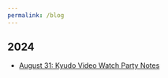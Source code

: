 ```yaml
---
permalink: /blog
---
```


## 2024
- [August 31: Kyudo Video Watch Party Notes](/2024/08/31/watch-party)
